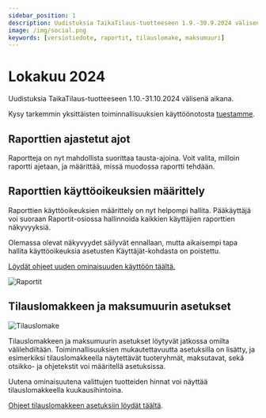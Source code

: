 ```yaml
---
sidebar_position: 1
description: Uudistuksia TaikaTilaus-tuotteeseen 1.9.-30.9.2024 välisenä aikana
image: /img/social.png
keywords: [versiotiedote, raportit, tilauslomake, maksumuuri]
---
```


# Lokakuu 2024

Uudistuksia TaikaTilaus-tuotteeseen 1.10.-31.10.2024 välisenä aikana.

Kysy tarkemmin yksittäisten toiminnallisuuksien käyttöönotosta [tuestamme](https://taikatilaus.freshdesk.com/).

## Raporttien ajastetut ajot

Raportteja on nyt mahdollista suorittaa tausta-ajoina. Voit valita, milloin raportti ajetaan, ja määrittää, missä muodossa raportti tehdään.

## Raporttien käyttöoikeuksien määrittely

Raporttien käyttöoikeuksien määrittely on nyt helpompi hallita. Pääkäyttäjä voi suoraan Raportit-osiossa hallinnoida kaikkien käyttäjien raporttien näkyvyyksiä.

Olemassa olevat näkyvyydet säilyvät ennallaan, mutta aikaisempi tapa hallita käyttöoikeuksia asetusten Käyttäjät-kohdasta on poistettu.

[Löydät ohjeet uuden ominaisuuden käyttöön täältä.](https://support.taikatilaus.fi/docs/ohjeet/yleiset_ominaisuudet/raportit#raporttien-n%C3%A4kyvyyden-muokkaus)

![Raportit](/img/ohjeet/raporttien-nakyvyys2.png)

## Tilauslomakkeen ja maksumuurin asetukset

![Tilauslomake](/img/versiotiedotteet/tilaus-ja-maksumuuri.png)

Tilauslomakkeen ja maksumuurin asetukset löytyvät jatkossa omilta välilehdiltään. Toiminnallisuuksien mukautettavuutta asetuksilla on lisätty, ja esimerkiksi tilauslomakkeella näytettävät tuoteryhmät, maksutavat, sekä otsikko- ja ohjetekstit voi määritellä asetuksissa.

Uutena ominaisuutena valittujen tuotteiden hinnat voi näyttää tilauslomakkeella kuukausihintoina.

[Ohjeet tilauslomakkeen asetuksiin löydät täältä](/docs/ohjeet/asetukset#tilauslomake).


